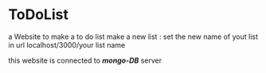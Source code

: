# ToDoList
a Website to make a to do list
make a new list : set the new name of yout list in url 
localhost/3000/your list name


this website is connected to ***mongo-DB*** server 

